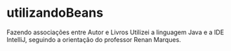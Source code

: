 # utilizandoBeans
Fazendo associações entre Autor e Livros
Utilizei a linguagem Java e a IDE IntelliJ, seguindo a orientação do professor Renan Marques.
